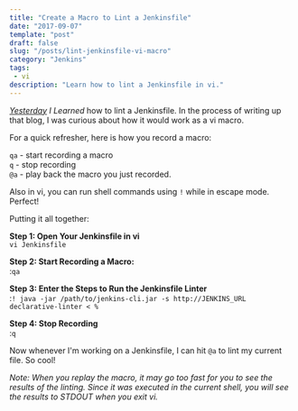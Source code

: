 ```yaml
---
title: "Create a Macro to Lint a Jenkinsfile"
date: "2017-09-07"
template: "post"
draft: false
slug: "/posts/lint-jenkinsfile-vi-macro"
category: "Jenkins"
tags:
 - vi
description: "Learn how to lint a Jenkinsfile in vi."
---
```


*[Yesterday](/posts/til-lint-jenkinsfile) I Learned* how to lint a Jenkinsfile.  In the process of writing up that blog, I was curious about how it would work as a vi macro.  

For a quick refresher, here is how you record a macro:

`qa` - start recording a macro    
`q` - stop recording    
`@a` - play back the macro you just recorded.    

Also in vi, you can run shell commands using `!` while in escape mode.  Perfect!  

Putting it all together:

**Step 1:  Open Your Jenkinsfile in vi**    
`vi Jenkinsfile`    

**Step 2:  Start Recording a Macro:**    
:`qa`    

**Step 3:  Enter the Steps to Run the Jenkinsfile Linter**    
:`! java -jar /path/to/jenkins-cli.jar -s http://JENKINS_URL declarative-linter < %`    

**Step 4:  Stop Recording**    
:`q`    


Now whenever I'm working on a Jenkinsfile, I can hit `@a` to lint my current file.  So cool!

*Note: When you replay the macro, it may go too fast for you to see the results of the linting.  Since it was executed in the current shell, you will see the results to STDOUT when you exit vi.*
